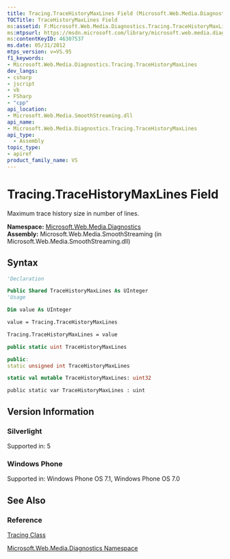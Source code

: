 ```yaml
---
title: Tracing.TraceHistoryMaxLines Field (Microsoft.Web.Media.Diagnostics)
TOCTitle: TraceHistoryMaxLines Field
ms:assetid: F:Microsoft.Web.Media.Diagnostics.Tracing.TraceHistoryMaxLines
ms:mtpsurl: https://msdn.microsoft.com/library/microsoft.web.media.diagnostics.tracing.tracehistorymaxlines(v=VS.95)
ms:contentKeyID: 46307537
ms.date: 05/31/2012
mtps_version: v=VS.95
f1_keywords:
- Microsoft.Web.Media.Diagnostics.Tracing.TraceHistoryMaxLines
dev_langs:
- csharp
- jscript
- vb
- FSharp
- "cpp"
api_location:
- Microsoft.Web.Media.SmoothStreaming.dll
api_name:
- Microsoft.Web.Media.Diagnostics.Tracing.TraceHistoryMaxLines
api_type:
  - Assembly
topic_type:
- apiref
product_family_name: VS
---
```


# Tracing.TraceHistoryMaxLines Field

Maximum trace history size in number of lines.

**Namespace:**  [Microsoft.Web.Media.Diagnostics](microsoft-web-media-diagnostics-namespace_1.md)  
**Assembly:**  Microsoft.Web.Media.SmoothStreaming (in Microsoft.Web.Media.SmoothStreaming.dll)

## Syntax

```vb
'Declaration

Public Shared TraceHistoryMaxLines As UInteger
'Usage

Dim value As UInteger

value = Tracing.TraceHistoryMaxLines

Tracing.TraceHistoryMaxLines = value
```

```csharp
public static uint TraceHistoryMaxLines
```

```cpp
public:
static unsigned int TraceHistoryMaxLines
```

``` fsharp
static val mutable TraceHistoryMaxLines: uint32
```

```jscript
public static var TraceHistoryMaxLines : uint
```

## Version Information

### Silverlight

Supported in: 5  

### Windows Phone

Supported in: Windows Phone OS 7.1, Windows Phone OS 7.0  

## See Also

### Reference

[Tracing Class](tracing-class-microsoft-web-media-diagnostics_1.md)

[Microsoft.Web.Media.Diagnostics Namespace](microsoft-web-media-diagnostics-namespace_1.md)

